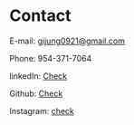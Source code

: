 # Contact

E-mail: gijung0921@gmail.com 

Phone: 954-371-7064

linkedIn: [Check](https://www.linkedin.com/in/gijung-lee-641027222/)

Github: [Check](https://github.com/GijungLee/)

Instagram: [check](https://www.instagram.com/gijung0921/)
